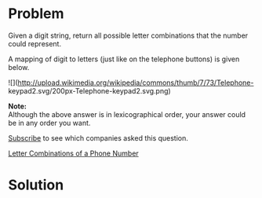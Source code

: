 
# Problem

Given a digit string, return all possible letter combinations that the number
could represent.

A mapping of digit to letters (just like on the telephone buttons) is given
below.

![](http://upload.wikimedia.org/wikipedia/commons/thumb/7/73/Telephone-
keypad2.svg/200px-Telephone-keypad2.svg.png)

**Note:**  
Although the above answer is in lexicographical order, your answer could be in
any order you want.

[Subscribe](/subscribe/) to see which companies asked this question.



[Letter Combinations of a Phone Number](https://leetcode.com/problems/letter-combinations-of-a-phone-number)

# Solution



